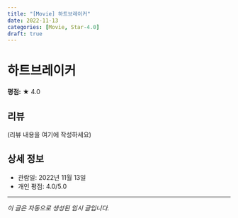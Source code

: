 ```yaml
---
title: "[Movie] 하트브레이커"
date: 2022-11-13
categories: [Movie, Star-4.0]
draft: true
---
```


# 하트브레이커

**평점:** ★ 4.0

## 리뷰

(리뷰 내용을 여기에 작성하세요)

## 상세 정보

- 관람일: 2022년 11월 13일
- 개인 평점: 4.0/5.0

---

*이 글은 자동으로 생성된 임시 글입니다.*
